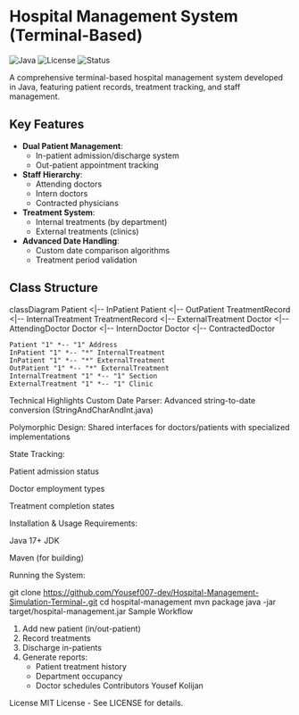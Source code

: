# Hospital Management System (Terminal-Based)

![Java](https://img.shields.io/badge/Java-17%2B-blue)
![License](https://img.shields.io/badge/License-MIT-green)
![Status](https://img.shields.io/badge/Status-Production%20Ready-brightgreen)

A comprehensive terminal-based hospital management system developed in Java, featuring patient records, treatment tracking, and staff management.

## Key Features

- **Dual Patient Management**:
  - In-patient admission/discharge system
  - Out-patient appointment tracking
- **Staff Hierarchy**:
  - Attending doctors
  - Intern doctors
  - Contracted physicians
- **Treatment System**:
  - Internal treatments (by department)
  - External treatments (clinics)
- **Advanced Date Handling**:
  - Custom date comparison algorithms
  - Treatment period validation

## Class Structure


classDiagram
    Patient <|-- InPatient
    Patient <|-- OutPatient
    TreatmentRecord <|-- InternalTreatment
    TreatmentRecord <|-- ExternalTreatment
    Doctor <|-- AttendingDoctor
    Doctor <|-- InternDoctor
    Doctor <|-- ContractedDoctor
    
    Patient "1" *-- "1" Address
    InPatient "1" *-- "*" InternalTreatment
    InPatient "1" *-- "*" ExternalTreatment
    OutPatient "1" *-- "*" ExternalTreatment
    InternalTreatment "1" *-- "1" Section
    ExternalTreatment "1" *-- "1" Clinic
Technical Highlights
Custom Date Parser: Advanced string-to-date conversion (StringAndCharAndInt.java)

Polymorphic Design: Shared interfaces for doctors/patients with specialized implementations

State Tracking:

Patient admission status

Doctor employment types

Treatment completion states

Installation & Usage
Requirements:

Java 17+ JDK

Maven (for building)

Running the System:


git clone https://github.com/Yousef007-dev/Hospital-Management-Simulation-Terminal-.git
cd hospital-management
mvn package
java -jar target/hospital-management.jar
Sample Workflow

1. Add new patient (in/out-patient)
2. Record treatments
3. Discharge in-patients
4. Generate reports:
   - Patient treatment history
   - Department occupancy
   - Doctor schedules
Contributors
Yousef Kolijan

License
MIT License - See LICENSE for details.

